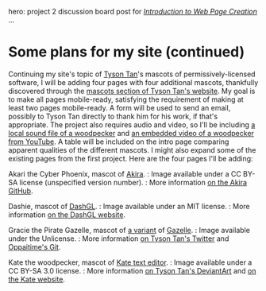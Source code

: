 hero: project 2 discussion board post for <em><a href="../MCC-COMW100">Introduction to Web Page Creation</a></em>
...

# Some plans for my site (continued)

Continuing my site's topic of [Tyson Tan](https://en.wikipedia.org/wiki/Tyson_Tan)'s mascots of permissively-licensed software, I will be adding four pages with four additional mascots, thankfully discovered through the [mascots section of Tyson Tan's website](https://tysontan.com/#panel4). My goal is to make all pages mobile-ready, satisfying the requirement of making at least two pages mobile-ready. A form will be used to send an email, possibly to Tyson Tan directly to thank him for his work, if that's appropriate. The project also requires audio and video, so I'll be including [a local sound file of a woodpecker](https://commons.wikimedia.org/wiki/File:Picoides_pubescens_drumming_Roberts_Bird_Sanctuary,_Minnesota.ogg) and [an embedded video of a woodpecker from YouTube](https://www.youtube.com/watch?v=kyYXG9YSK1g). A table will be included on the intro page comparing apparent qualities of the different mascots. I might also expand some of the existing pages from the first project. Here are the four pages I'll be adding:

Akari the Cyber Phoenix, mascot of [Akira](https://github.com/Alecaddd/Akira).
: Image available under a CC BY-SA license (unspecified version number).
: More information [on the Akira GitHub](https://github.com/Alecaddd/Akira#official-mascot).

Dashie, mascot of [DashGL](https://gtk.dashgl.com/).
: Image available under an MIT license.
: More information [on the DashGL website](https://gtk.dashgl.com/index.php?folder=Information&file=Mascot).

Gracie the Pirate Gazelle, mascot of [a variant](https://git.oppaiti.me/Oppaitime/Gazelle) of [Gazelle](https://github.com/WhatCD/Gazelle).
: Image available under the Unlicense.
: More information [on Tyson Tan's Twitter](https://twitter.com/TysonTanX/status/952955998515363842) and [Oppaitime's Git](https://git.oppaiti.me/Oppaitime/Gazelle).

Kate the woodpecker, mascot of [Kate text editor](https://kate-editor.org/).
: Image available under a CC BY-SA 3.0 license.
: More information [on Tyson Tan's DeviantArt](https://www.deviantart.com/tysontan/art/Kate-the-woodpecker-695453530) and [on the Kate website](https://kate-editor.org/2014/10/12/kates-mascot-kate-the-woodpecker/).
